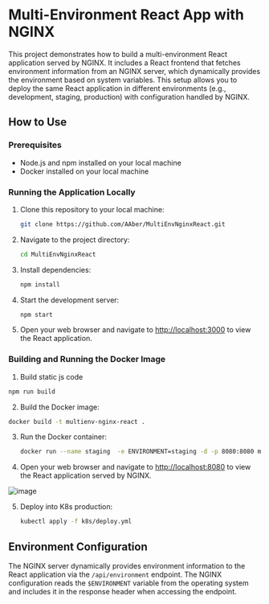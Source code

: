 # Multi-Environment React App with NGINX

This project demonstrates how to build a multi-environment React application served by NGINX. It includes a React frontend that fetches environment information from an NGINX server, which dynamically provides the environment based on system variables. This setup allows you to deploy the same React application in different environments (e.g., development, staging, production) with configuration handled by NGINX.

## How to Use

### Prerequisites

- Node.js and npm installed on your local machine
- Docker installed on your local machine

### Running the Application Locally

1. Clone this repository to your local machine:

   ```bash
   git clone https://github.com/AAber/MultiEnvNginxReact.git
   ```

2. Navigate to the project directory:

   ```bash
   cd MultiEnvNginxReact
   ```

3. Install dependencies:

   ```bash
   npm install
   ```

4. Start the development server:

   ```bash
   npm start
   ```

5. Open your web browser and navigate to [http://localhost:3000](http://localhost:3000) to view the React application.

### Building and Running the Docker Image

1.  Build static js code

   ```bash
   npm run build
   ```

2.  Build the Docker image:

   ```bash
   docker build -t multienv-nginx-react .
   ```

3. Run the Docker container:

   ```bash
   docker run --name staging  -e ENVIRONMENT=staging -d -p 8080:8080 multienv-nginx-react
   ```

4. Open your web browser and navigate to [http://localhost:8080](http://localhost:8080) to view the React application served by NGINX.

![image](https://github.com/AAber/MultiEnvNginxReact/assets/4179519/b3a23a93-f696-4ec9-b356-eebe4c87755e)


5. Deploy into K8s production:

   ```bash
   kubectl apply -f k8s/deploy.yml
   ```


## Environment Configuration

The NGINX server dynamically provides environment information to the React application via the `/api/environment` endpoint. The NGINX configuration reads the `$ENVIRONMENT` variable from the operating system and includes it in the response header when accessing the endpoint.


